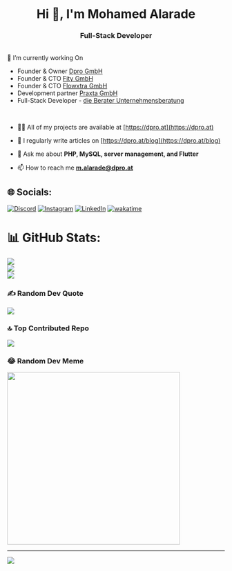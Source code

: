 <h1 align="center">Hi 👋, I'm Mohamed Alarade</h1> 
<h3 align="center">Full-Stack Developer</h3>
<br>
🔭 I’m currently working On

- Founder & Owner [Dpro GmbH](https://dpro.at)
- Founder & CTO [Fity GmbH](https://fity.at)
- Founder & CTO [Flowxtra GmbH](https://flowxtra.com)
- Development partner [Praxta GmbH](https://praxta.at)
- Full-Stack Developer - [die Berater Unternehmensberatung](https://dieberater.com)
<br>


- 👨‍💻 All of my projects are available at [https://dpro.at](https://dpro.at)

- 📝 I regularly write articles on [https://dpro.at/blog](https://dpro.at/blog)

- 💬 Ask me about **PHP, MySQL, server management, and Flutter**

- 📫 How to reach me **m.alarade@dpro.at**


## 🌐 Socials:
[![Discord](https://img.shields.io/badge/Discord-%237289DA.svg?logo=discord&logoColor=white)](https://discord.gg/9mtm) [![Instagram](https://img.shields.io/badge/Instagram-%23E4405F.svg?logo=Instagram&logoColor=white)](https://instagram.com/9mtm) [![LinkedIn](https://img.shields.io/badge/LinkedIn-%230077B5.svg?logo=linkedin&logoColor=white)](https://linkedin.com/in/9mtm) [![wakatime](https://wakatime.com/badge/user/a2969f83-019c-4d5b-8223-aee575764ec6.svg)](https://wakatime.com/@a2969f83-019c-4d5b-8223-aee575764ec6) 

# 📊 GitHub Stats:
![](https://github-readme-stats.vercel.app/api?username=9mtm&theme=dark&hide_border=false&include_all_commits=true&count_private=true)<br/>
![](https://github-readme-streak-stats.herokuapp.com/?user=9mtm&theme=dark&hide_border=false)<br/>
![](https://github-readme-stats.vercel.app/api/top-langs/?username=9mtm&theme=dark&hide_border=false&include_all_commits=true&count_private=true&layout=compact)

### ✍️ Random Dev Quote
![](https://quotes-github-readme.vercel.app/api?type=horizontal&theme=radical)

### 🔝 Top Contributed Repo
![](https://github-contributor-stats.vercel.app/api?username=9mtm&limit=5&theme=dark&combine_all_yearly_contributions=true)

### 😂 Random Dev Meme
<img src='https://randommeme-five.vercel.app/' style="height: 400px;"/>

---
[![](https://visitcount.itsvg.in/api?id=9mtm&icon=0&color=2)](https://visitcount.itsvg.in)

<!-- Proudly created with GPRM ( https://gprm.itsvg.in ) -->
